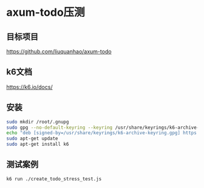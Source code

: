 # axum-todo压测

## 目标项目

<https://github.com/liuquanhao/axum-todo>

## k6文档

https://k6.io/docs/

## 安装

```bash
sudo mkdir /root/.gnupg
sudo gpg --no-default-keyring --keyring /usr/share/keyrings/k6-archive-keyring.gpg --keyserver hkp://keyserver.ubuntu.com:80 --recv-keys C5AD17C747E3415A3642D57D77C6C491D6AC1D69
echo "deb [signed-by=/usr/share/keyrings/k6-archive-keyring.gpg] https://dl.k6.io/deb stable main" | sudo tee /etc/apt/sources.list.d/k6.list
sudo apt-get update
sudo apt-get install k6
```

## 测试案例

```bash
k6 run ./create_todo_stress_test.js
```